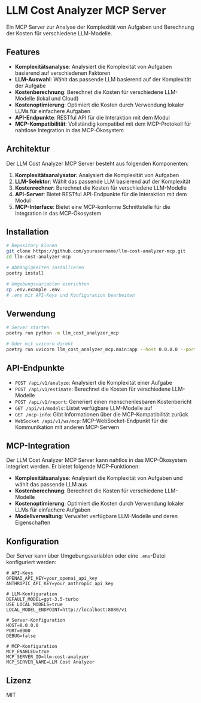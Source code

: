 # LLM Cost Analyzer MCP Server

Ein MCP Server zur Analyse der Komplexität von Aufgaben und Berechnung der Kosten für verschiedene LLM-Modelle.

## Features

- **Komplexitätsanalyse**: Analysiert die Komplexität von Aufgaben basierend auf verschiedenen Faktoren
- **LLM-Auswahl**: Wählt das passende LLM basierend auf der Komplexität der Aufgabe
- **Kostenberechnung**: Berechnet die Kosten für verschiedene LLM-Modelle (lokal und Cloud)
- **Kostenoptimierung**: Optimiert die Kosten durch Verwendung lokaler LLMs für einfachere Aufgaben
- **API-Endpunkte**: RESTful API für die Interaktion mit dem Modul
- **MCP-Kompatibilität**: Vollständig kompatibel mit dem MCP-Protokoll für nahtlose Integration in das MCP-Ökosystem

## Architektur

Der LLM Cost Analyzer MCP Server besteht aus folgenden Komponenten:

1. **Komplexitätsanalysator**: Analysiert die Komplexität von Aufgaben
2. **LLM-Selektor**: Wählt das passende LLM basierend auf der Komplexität
3. **Kostenrechner**: Berechnet die Kosten für verschiedene LLM-Modelle
4. **API-Server**: Bietet RESTful API-Endpunkte für die Interaktion mit dem Modul
5. **MCP-Interface**: Bietet eine MCP-konforme Schnittstelle für die Integration in das MCP-Ökosystem

## Installation

```bash
# Repository klonen
git clone https://github.com/yourusername/llm-cost-analyzer-mcp.git
cd llm-cost-analyzer-mcp

# Abhängigkeiten installieren
poetry install

# Umgebungsvariablen einrichten
cp .env.example .env
# .env mit API-Keys und Konfiguration bearbeiten
```

## Verwendung

```bash
# Server starten
poetry run python -m llm_cost_analyzer_mcp

# Oder mit uvicorn direkt
poetry run uvicorn llm_cost_analyzer_mcp.main:app --host 0.0.0.0 --port 8000
```

## API-Endpunkte

- `POST /api/v1/analyze`: Analysiert die Komplexität einer Aufgabe
- `POST /api/v1/estimate`: Berechnet die Kosten für verschiedene LLM-Modelle
- `POST /api/v1/report`: Generiert einen menschenlesbaren Kostenbericht
- `GET /api/v1/models`: Listet verfügbare LLM-Modelle auf
- `GET /mcp-info`: Gibt Informationen über die MCP-Kompatibilität zurück
- `WebSocket /api/v1/ws/mcp`: MCP-WebSocket-Endpunkt für die Kommunikation mit anderen MCP-Servern

## MCP-Integration

Der LLM Cost Analyzer MCP Server kann nahtlos in das MCP-Ökosystem integriert werden. Er bietet folgende MCP-Funktionen:

- **Komplexitätsanalyse**: Analysiert die Komplexität von Aufgaben und wählt das passende LLM aus
- **Kostenberechnung**: Berechnet die Kosten für verschiedene LLM-Modelle
- **Kostenoptimierung**: Optimiert die Kosten durch Verwendung lokaler LLMs für einfachere Aufgaben
- **Modellverwaltung**: Verwaltet verfügbare LLM-Modelle und deren Eigenschaften

## Konfiguration

Der Server kann über Umgebungsvariablen oder eine `.env`-Datei konfiguriert werden:

```
# API-Keys
OPENAI_API_KEY=your_openai_api_key
ANTHROPIC_API_KEY=your_anthropic_api_key

# LLM-Konfiguration
DEFAULT_MODEL=gpt-3.5-turbo
USE_LOCAL_MODELS=true
LOCAL_MODEL_ENDPOINT=http://localhost:8080/v1

# Server-Konfiguration
HOST=0.0.0.0
PORT=8000
DEBUG=false

# MCP-Konfiguration
MCP_ENABLED=true
MCP_SERVER_ID=llm-cost-analyzer
MCP_SERVER_NAME=LLM Cost Analyzer
```

## Lizenz

MIT